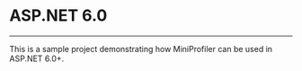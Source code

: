 ﻿# ASP.NET 6.0
--------
This is a sample project demonstrating how MiniProfiler can be used in ASP.NET 6.0+.